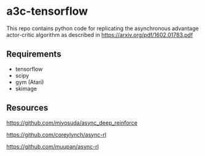 # a3c-tensorflow

This repo contains python code for replicating the asynchronous advantage actor-critic algorithm as described in https://arxiv.org/pdf/1602.01783.pdf

## Requirements

* tensorflow
* scipy
* gym (Atari)
* skimage


## Resources

https://github.com/miyosuda/async_deep_reinforce

https://github.com/coreylynch/async-rl

https://github.com/muupan/async-rl
